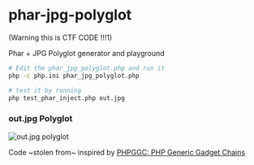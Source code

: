 # phar-jpg-polyglot

(Warning this is CTF CODE !!!1)

Phar + JPG Polyglot generator and playground 

```sh
# Edit the phar_jpg_polyglot.php and run it
php -c php.ini phar_jpg_polyglot.php
```

```sh 
# test it by running 
php test_phar_inject.php out.jpg
```

### out.jpg Polyglot
![out.jpg polyglot](https://github.com/kunte0/phar-jpg-polyglot/raw/master/out.jpg)


Code ~stolen from~ inspired by [PHPGGC: PHP Generic Gadget Chains](https://github.com/ambionics/phpggc)
